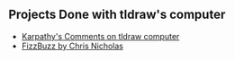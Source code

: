 ## Projects Done with tldraw's computer
- [Karpathy's Comments on tldraw computer](https://x.com/karpathy/status/1869426621637333346)
- [FizzBuzz by Chris Nicholas](https://computer.tldraw.com/p/s91v639hkf1ZuNzTXSJJQQ)
